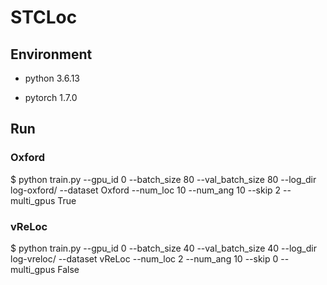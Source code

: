 # STCLoc

## Environment

- python 3.6.13

- pytorch 1.7.0


## Run
### Oxford

$ python train.py --gpu_id 0 --batch_size 80 --val_batch_size 80 --log_dir log-oxford/ --dataset Oxford --num_loc 10 --num_ang 10 --skip 2 --multi_gpus True

### vReLoc

$ python train.py --gpu_id 0 --batch_size 40 --val_batch_size 40 --log_dir log-vreloc/ --dataset vReLoc --num_loc 2 --num_ang 10 --skip 0 --multi_gpus False
